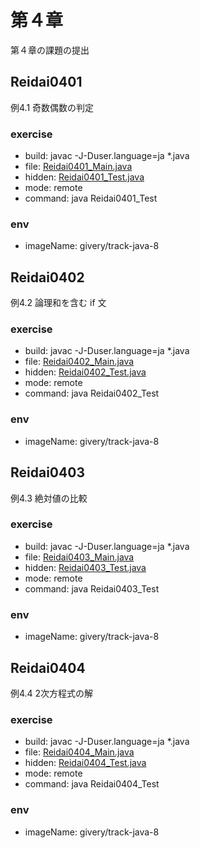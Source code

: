 # 第４章
第４章の課題の提出

## Reidai0401

例4.1 奇数偶数の判定


### exercise

- build: javac -J-Duser.language=ja *.java
- file: [Reidai0401_Main.java](./chapter4/Reidai0401_Main_debug.java)
- hidden: [Reidai0401_Test.java](./chapter4/Reidai0401_Test.java)
- mode: remote
- command: java Reidai0401_Test

### env

- imageName: givery/track-java-8


## Reidai0402

例4.2 論理和を含む if 文


### exercise

- build: javac -J-Duser.language=ja *.java
- file: [Reidai0402_Main.java](./chapter4/Reidai0402_Main_debug.java)
- hidden: [Reidai0402_Test.java](./chapter4/Reidai0402_Test.java)
- mode: remote
- command: java Reidai0402_Test

### env

- imageName: givery/track-java-8


## Reidai0403

例4.3 絶対値の比較


### exercise

- build: javac -J-Duser.language=ja *.java
- file: [Reidai0403_Main.java](./chapter4/Reidai0403_Main_debug.java)
- hidden: [Reidai0403_Test.java](./chapter4/Reidai0403_Test.java)
- mode: remote
- command: java Reidai0403_Test

### env

- imageName: givery/track-java-8


## Reidai0404

例4.4 2次方程式の解


### exercise

- build: javac -J-Duser.language=ja *.java
- file: [Reidai0404_Main.java](./chapter4/Reidai0404_Main_debug.java)
- hidden: [Reidai0404_Test.java](./chapter4/Reidai0404_Test.java)
- mode: remote
- command: java Reidai0404_Test

### env

- imageName: givery/track-java-8

